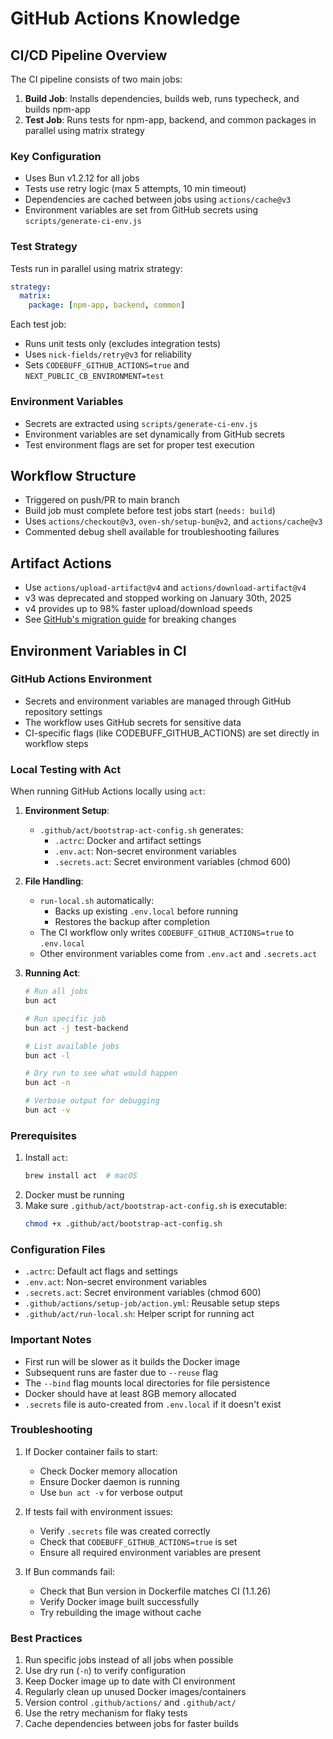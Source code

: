 # GitHub Actions Knowledge

## CI/CD Pipeline Overview

The CI pipeline consists of two main jobs:

1. **Build Job**: Installs dependencies, builds web, runs typecheck, and builds npm-app
2. **Test Job**: Runs tests for npm-app, backend, and common packages in parallel using matrix strategy

### Key Configuration
- Uses Bun v1.2.12 for all jobs
- Tests use retry logic (max 5 attempts, 10 min timeout)
- Dependencies are cached between jobs using `actions/cache@v3`
- Environment variables are set from GitHub secrets using `scripts/generate-ci-env.js`

### Test Strategy
Tests run in parallel using matrix strategy:
```yaml
strategy:
  matrix:
    package: [npm-app, backend, common]
```

Each test job:
- Runs unit tests only (excludes integration tests)
- Uses `nick-fields/retry@v3` for reliability
- Sets `CODEBUFF_GITHUB_ACTIONS=true` and `NEXT_PUBLIC_CB_ENVIRONMENT=test`

### Environment Variables
- Secrets are extracted using `scripts/generate-ci-env.js`
- Environment variables are set dynamically from GitHub secrets
- Test environment flags are set for proper test execution

## Workflow Structure
- Triggered on push/PR to main branch
- Build job must complete before test jobs start (`needs: build`)
- Uses `actions/checkout@v3`, `oven-sh/setup-bun@v2`, and `actions/cache@v3`
- Commented debug shell available for troubleshooting failures

## Artifact Actions

- Use `actions/upload-artifact@v4` and `actions/download-artifact@v4`
- v3 was deprecated and stopped working on January 30th, 2025
- v4 provides up to 98% faster upload/download speeds
- See [GitHub's migration guide](https://github.com/actions/upload-artifact/blob/main/docs/MIGRATION.md) for breaking changes

## Environment Variables in CI

### GitHub Actions Environment
- Secrets and environment variables are managed through GitHub repository settings
- The workflow uses GitHub secrets for sensitive data
- CI-specific flags (like CODEBUFF_GITHUB_ACTIONS) are set directly in workflow steps

### Local Testing with Act

When running GitHub Actions locally using `act`:

1. **Environment Setup**:
   - `.github/act/bootstrap-act-config.sh` generates:
     - `.actrc`: Docker and artifact settings
     - `.env.act`: Non-secret environment variables
     - `.secrets.act`: Secret environment variables (chmod 600)

2. **File Handling**:
   - `run-local.sh` automatically:
     - Backs up existing `.env.local` before running
     - Restores the backup after completion
   - The CI workflow only writes `CODEBUFF_GITHUB_ACTIONS=true` to `.env.local`
   - Other environment variables come from `.env.act` and `.secrets.act`

3. **Running Act**:
   ```bash
   # Run all jobs
   bun act

   # Run specific job
   bun act -j test-backend

   # List available jobs
   bun act -l

   # Dry run to see what would happen
   bun act -n

   # Verbose output for debugging
   bun act -v
   ```

### Prerequisites
1. Install `act`:
   ```bash
   brew install act  # macOS
   ```
2. Docker must be running
3. Make sure `.github/act/bootstrap-act-config.sh` is executable:
   ```bash
   chmod +x .github/act/bootstrap-act-config.sh
   ```

### Configuration Files
- `.actrc`: Default act flags and settings
- `.env.act`: Non-secret environment variables
- `.secrets.act`: Secret environment variables (chmod 600)
- `.github/actions/setup-job/action.yml`: Reusable setup steps
- `.github/act/run-local.sh`: Helper script for running act

### Important Notes
- First run will be slower as it builds the Docker image
- Subsequent runs are faster due to `--reuse` flag
- The `--bind` flag mounts local directories for file persistence
- Docker should have at least 8GB memory allocated
- `.secrets` file is auto-created from `.env.local` if it doesn't exist

### Troubleshooting
1. If Docker container fails to start:
   - Check Docker memory allocation
   - Ensure Docker daemon is running
   - Use `bun act -v` for verbose output

2. If tests fail with environment issues:
   - Verify `.secrets` file was created correctly
   - Check that `CODEBUFF_GITHUB_ACTIONS=true` is set
   - Ensure all required environment variables are present

3. If Bun commands fail:
   - Check that Bun version in Dockerfile matches CI (1.1.26)
   - Verify Docker image built successfully
   - Try rebuilding the image without cache

### Best Practices
1. Run specific jobs instead of all jobs when possible
2. Use dry run (`-n`) to verify configuration
3. Keep Docker image up to date with CI environment
4. Regularly clean up unused Docker images/containers
5. Version control `.github/actions/` and `.github/act/`
6. Use the retry mechanism for flaky tests
7. Cache dependencies between jobs for faster builds
